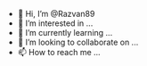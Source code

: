 - 👋 Hi, I’m @Razvan89
- 👀 I’m interested in ...
- 🌱 I’m currently learning ...
- 💞️ I’m looking to collaborate on ...
- 📫 How to reach me ...

<!---
RazvanIMS/RazvanIMS is a ✨ special ✨ repository because its `README.md` (this file) appears on your GitHub profile.
You can click the Preview link to take a look at your changes.
--->

